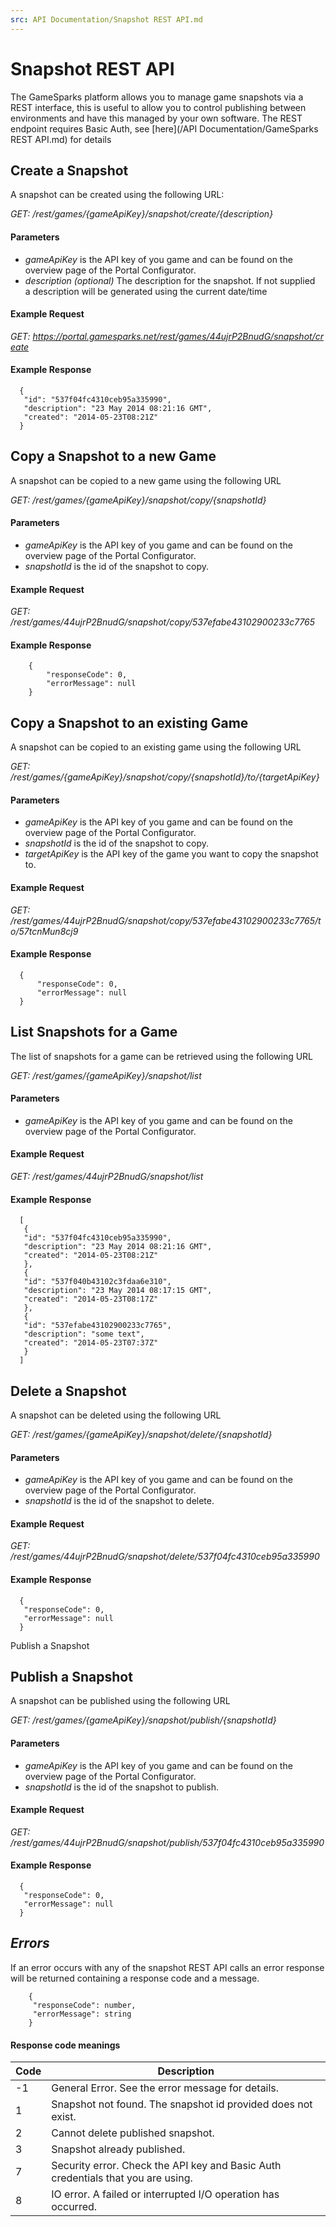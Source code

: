 ```yaml
---
src: API Documentation/Snapshot REST API.md
---
```


# Snapshot REST API

The GameSparks platform allows you to manage game snapshots via a REST interface, this is useful to allow you to control publishing between environments and have this managed by your own software. The REST endpoint requires Basic Auth, see [here](/API Documentation/GameSparks REST API.md) for details

## Create a Snapshot

A snapshot can be created using the following URL:

*GET: /rest/games/{gameApiKey}/snapshot/create/{description}*

#### Parameters

* *gameApiKey* is the API key of you game and can be found on the overview page of the Portal Configurator.
* *description (optional)* The description for the snapshot. If not supplied a description will be generated using the current date/time

#### Example Request

*GET: https://portal.gamesparks.net/rest/games/44ujrP2BnudG/snapshot/create*

#### Example Response

  ```  
    {
     "id": "537f04fc4310ceb95a335990",
     "description": "23 May 2014 08:21:16 GMT",
     "created": "2014-05-23T08:21Z"
    }
```
## Copy a Snapshot to a new Game

A snapshot can be copied to a new game using the following URL

*GET: /rest/games/{gameApiKey}/snapshot/copy/{snapshotId}*

#### Parameters

* *gameApiKey* is the API key of you game and can be found on the overview page of the Portal Configurator.
* *snapshotId* is the id of the snapshot to copy.

#### Example Request

*GET: /rest/games/44ujrP2BnudG/snapshot/copy/537efabe43102900233c7765*

#### Example Response

```    
    {
        "responseCode": 0,
        "errorMessage": null
    }
```

## Copy a Snapshot to an existing Game

A snapshot can be copied to an existing game using the following URL

*GET: /rest/games/{gameApiKey}/snapshot/copy/{snapshotId}/to/{targetApiKey}*

#### Parameters

* *gameApiKey* is the API key of you game and can be found on the overview page of the Portal Configurator.
* *snapshotId* is the id of the snapshot to copy.
* *targetApiKey* is the API key of the game you want to copy the snapshot to.

#### Example Request

*GET: /rest/games/44ujrP2BnudG/snapshot/copy/537efabe43102900233c7765/to/57tcnMun8cj9*

#### Example Response

  ```  
    {
        "responseCode": 0,
        "errorMessage": null
    }
```

## List Snapshots for a Game

The list of snapshots for a game can be retrieved using the following URL

*GET: /rest/games/{gameApiKey}/snapshot/list*

#### Parameters

* *gameApiKey* is the API key of you game and can be found on the overview page of the Portal Configurator.

#### Example Request

*GET: /rest/games/44ujrP2BnudG/snapshot/list*

#### Example Response

  ```  
    [
     {
     "id": "537f04fc4310ceb95a335990",
     "description": "23 May 2014 08:21:16 GMT",
     "created": "2014-05-23T08:21Z"
     },
     {
     "id": "537f040b43102c3fdaa6e310",
     "description": "23 May 2014 08:17:15 GMT",
     "created": "2014-05-23T08:17Z"
     },
     {
     "id": "537efabe43102900233c7765",
     "description": "some text",
     "created": "2014-05-23T07:37Z"
     }
    ]
```
## Delete a Snapshot

A snapshot can be deleted using the following URL

*GET: /rest/games/{gameApiKey}/snapshot/delete/{snapshotId}*

#### Parameters

* *gameApiKey* is the API key of you game and can be found on the overview page of the Portal Configurator.
* *snapshotId* is the id of the snapshot to delete.

#### Example Request

*GET: /rest/games/44ujrP2BnudG/snapshot/delete/537f04fc4310ceb95a335990*

#### Example Response

  ```  
    {
     "responseCode": 0,
     "errorMessage": null
    }
```

Publish a Snapshot

## Publish a Snapshot

A snapshot can be published using the following URL

*GET: /rest/games/{gameApiKey}/snapshot/publish/{snapshotId}*

#### Parameters

* *gameApiKey* is the API key of you game and can be found on the overview page of the Portal Configurator.
* *snapshotId* is the id of the snapshot to publish.

#### Example Request

*GET: /rest/games/44ujrP2BnudG/snapshot/publish/537f04fc4310ceb95a335990*

#### Example Response

  ```  
    {
     "responseCode": 0,
     "errorMessage": null
    }
```

## *Errors*

If an error occurs with any of the snapshot REST API calls an error response will be returned containing a response code and a message.

```    
    {
     "responseCode": number,
     "errorMessage": string
    }
```

#### Response code meanings



|Code   |Description   |
|---|---|
|-1   |General Error. See the error message for details.   |
|1   |Snapshot not found. The snapshot id provided does not exist.   |
|2   |Cannot delete published snapshot.   |
|3   |Snapshot already published.   |
|7   |Security error. Check the API key and Basic Auth credentials that you are using.   |
|8   |IO error. A failed or interrupted I/O operation has occurred.   |

